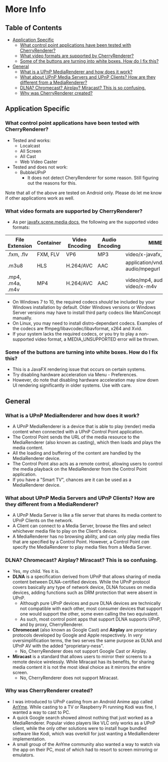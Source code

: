# More Info

## Table of Contents
 - [Application Specific](#application-specific)
   - [What control point applications have been tested with CherryRenderer?](#what-control-point-applications-have-been-tested-with-cherryrenderer)
   - [What video formats are supported by CherryRenderer?](#what-video-formats-are-supported-by-cherryrenderer)
   - [Some of the buttons are turning into white boxes. How do I fix this?](#some-of-the-buttons-are-turning-into-white-boxes-how-do-i-fix-this)
 - [General](#general)
   - [What is a UPnP MediaRenderer and how does it work?](#what-is-a-upnp-mediarenderer-and-how-does-it-work)
   - [What about UPnP Media Servers and UPnP Clients? How are they different from a MediaRenderer?](#what-about-upnp-media-servers-and-upnp-clients-how-are-they-different-from-a-mediarenderer)
   - [DLNA? Chromecast? Airplay? Miracast? This is so confusing.](#dlna-chromecast-airplay-miracast-this-is-so-confusing)
   - [Why was CherryRenderer created?](#why-was-cherryrenderer-created)
   

## Application Specific
### What control point applications have been tested with CherryRenderer?
 - Tested and works:
   - Localcast
   - All Screen
   - All Cast
   - Web Video Caster
 - Tested and does not work:
   - BubbleUPnP
     - It does not detect CheryRenderer for some reason. Still figuring out the reasons for this.

Note that all of the above are tested on Android only. Please do let me know if other applications work as well.

### What video formats are supported by CherryRenderer?
 - As per [javafx.scene.media docs](https://docs.oracle.com/javase/8/javafx/api/javafx/scene/media/package-summary.html), the following are the supported video formats:
 
 | File Extension   | Container | Video Encoding | Audio Encoding | MIME Type                                    |
 |----------------  |-----------|----------------|----------------|-----------                                   |
 | .fxm, .flv       | FXM, FLV  | VP6            | MP3            | video/x-javafx, video/x-flv                  |
 | .m3u8            | HLS       | H.264/AVC      | AAC            | application/vnd.apple.mpegurl, audio/mpegurl |
 | .mp4, .m4a, .m4v | MP4       | H.264/AVC      | AAC            | video/mp4, audio/x-m4a, video/x-m4v          |
 
 - On Windows 7 to 10, the required codecs *should* be included by your Windows installation by default. Older Windows versions or Windows Server versions may have to install third party codecs like MainConcept manually.
 - On Linux, you may need to install distro-dependant codecs. Examples of the codecs are ffmpeg/libavcodec/libavformat, x264 and Xvid.
 - If your system lacks the required codecs, or you try to play a non-supported video format, a MEDIA_UNSUPPORTED error will be thrown.

### Some of the buttons are turning into white boxes. How do I fix this?
 - This is a JavaFX rendering issue that occurs on certain systems.
 - Try disabling hardware acceleration via Menu - Preferences.
 - However, do note that disabling hardware acceleration may slow down UI rendering significantly in older systems. Use with care.


## General
### What is a UPnP MediaRenderer and how does it work?
 - A UPnP MediaRenderer is a device that is able to play (render) media content when connected with a UPnP Control Point application.
 - The Control Point sends the URL of the media resource to the MediaRenderer (also known as casting), which then loads and plays the media content.
 - All the loading and buffering of the content are handled by the MediaRenderer device.
 - The Control Point also acts as a remote control, allowing users to control the media playback on the MediaRenderer from the Control Point application.
 - If you have a "Smart TV", chances are it can be used as a MediaRenderer device.

### What about UPnP Media Servers and UPnP Clients? How are they different from a MediaRenderer?
 - A UPnP Media Server is like a file server that shares its media content to UPnP Clients on the network.
 - A Client can connect to a Media Server, browse the files and select whichever media file to play on the Client's device.
 - A MediaRenderer has no browsing ability, and can only play media files that are specified by a Control Point. However, a Control Point *can* specify the MediaRenderer to play media files from a Media Server.

### DLNA? Chromecast? Airplay? Miracast? This is so confusing.
 - Yes, my child. Yes it is.
 - **DLNA** is a specification derived from UPnP that allows sharing of media content between DLNA-certified devices. While the UPnP protocol covers basically any type of network device, DLNA focuses on media devices, adding functions such as DRM protection that were absent in UPnP.
   - Although pure UPnP devices and pure DLNA devices are technically not compatible with each other, most consumer devices that support one would support the other, some even calling the two equivalent.
   - As such, most control point apps that support DLNA supports UPnP, and by proxy, CherryRenderer.
 - **Chromecast** (also known as Google Cast) and **Airplay** are proprietary protocols developed by Google and Apple respectively. In *very* oversimplification terms, the two serves the same purpose as DLNA and UPnP AV with the added "proprietary-ness".
   - No, CherryRenderer does not support Google Cast or Airplay.
 - **Miracast** is a standard that allows users to mirror their screens to a remote device wirelessly. While Miracast has its benefits, for sharing media content it is not the most ideal choice as it mirrors the entire screen.
   - No, CherryRenderer does not support Miracast.
   
### Why was CherryRenderer created?
 - I was introduced to UPnP casting from an Android Anime app called [AnYme](https://anyme.app). While casting to a TV or Raspberry Pi running Kodi was fine, I wanted a way to cast to PC.
 - A quick Google search showed almost nothing that just worked as a MediaRenderer. Popular video players like VLC only works as a UPnP client, while the only other solutions were to install huge bundled software like Kodi, which was overkill for just wanting a MediaRenderer implementation.
 - A small group of the AnYme community also wanted a way to watch via the app on their PC, most of which had to resort to screen mirroring or emulators. 
 